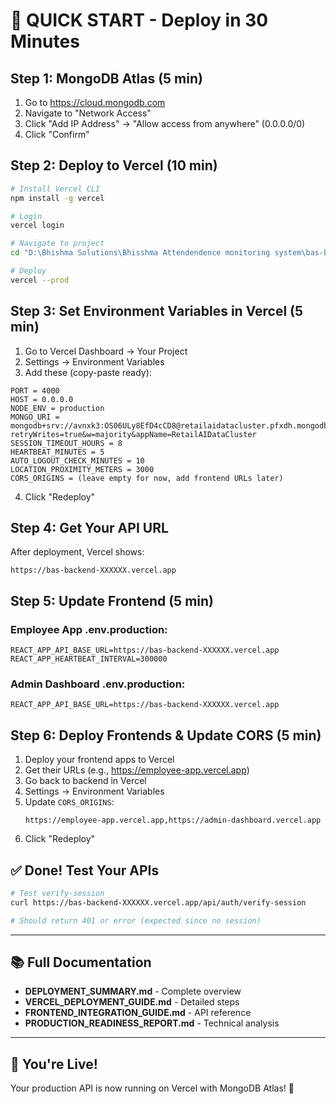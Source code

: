 # 🚀 QUICK START - Deploy in 30 Minutes

## Step 1: MongoDB Atlas (5 min)
1. Go to https://cloud.mongodb.com
2. Navigate to "Network Access"
3. Click "Add IP Address" → "Allow access from anywhere" (0.0.0.0/0)
4. Click "Confirm"

## Step 2: Deploy to Vercel (10 min)
```bash
# Install Vercel CLI
npm install -g vercel

# Login
vercel login

# Navigate to project
cd "D:\Bhishma Solutions\Bhisshma Attendendence monitoring system\bas-backend"

# Deploy
vercel --prod
```

## Step 3: Set Environment Variables in Vercel (5 min)
1. Go to Vercel Dashboard → Your Project
2. Settings → Environment Variables
3. Add these (copy-paste ready):

```
PORT = 4000
HOST = 0.0.0.0
NODE_ENV = production
MONGO_URI = mongodb+srv://avnxk3:OS06ULy8EfD4cCD8@retailaidatacluster.pfxdh.mongodb.net/bams_production?retryWrites=true&w=majority&appName=RetailAIDataCluster
SESSION_TIMEOUT_HOURS = 8
HEARTBEAT_MINUTES = 5
AUTO_LOGOUT_CHECK_MINUTES = 10
LOCATION_PROXIMITY_METERS = 3000
CORS_ORIGINS = (leave empty for now, add frontend URLs later)
```

4. Click "Redeploy"

## Step 4: Get Your API URL
After deployment, Vercel shows:
```
https://bas-backend-XXXXXX.vercel.app
```

## Step 5: Update Frontend (5 min)
### Employee App .env.production:
```
REACT_APP_API_BASE_URL=https://bas-backend-XXXXXX.vercel.app
REACT_APP_HEARTBEAT_INTERVAL=300000
```

### Admin Dashboard .env.production:
```
REACT_APP_API_BASE_URL=https://bas-backend-XXXXXX.vercel.app
```

## Step 6: Deploy Frontends & Update CORS (5 min)
1. Deploy your frontend apps to Vercel
2. Get their URLs (e.g., https://employee-app.vercel.app)
3. Go back to backend in Vercel
4. Settings → Environment Variables
5. Update `CORS_ORIGINS`:
   ```
   https://employee-app.vercel.app,https://admin-dashboard.vercel.app
   ```
6. Click "Redeploy"

## ✅ Done! Test Your APIs

```bash
# Test verify-session
curl https://bas-backend-XXXXXX.vercel.app/api/auth/verify-session

# Should return 401 or error (expected since no session)
```

---

## 📚 Full Documentation
- **DEPLOYMENT_SUMMARY.md** - Complete overview
- **VERCEL_DEPLOYMENT_GUIDE.md** - Detailed steps
- **FRONTEND_INTEGRATION_GUIDE.md** - API reference
- **PRODUCTION_READINESS_REPORT.md** - Technical analysis

---

## 🎉 You're Live!
Your production API is now running on Vercel with MongoDB Atlas! 🚀

